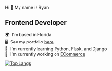 Hi 👋 My name is Ryan   
## Frontend Developer
🌍  I'm based in Florida  
🖥️  See my portfolio [here](https://neptunerjo.github.io/portfolio/)  
🧠  I'm currently learning Python, Flask, and Django     
🚀  I'm currently working on [ECommerce](https://github.com/NeptuneRjo/django-ecommerce)    

[![Top Langs](https://github-readme-stats.vercel.app/api/top-langs/?username=neptunerjo&layout=compact&langs_count=6)](https://github.com/anuraghazra/github-readme-stats)
